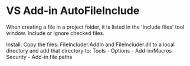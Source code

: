 VS Add-in AutoFileInclude
======================
When creating a file in a project folder, it is listed in the 'Include files' tool window. Include or ignore checked files.

Install:
Copy the files: FileIncluder.AddIn and FileIncluder.dll to a local directory and add that directory to:
Tools - Options - Add-in/Macros Security - Add-in file paths
